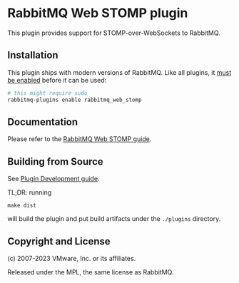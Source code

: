 # RabbitMQ Web STOMP plugin

This plugin provides support for STOMP-over-WebSockets to RabbitMQ.

## Installation

This plugin ships with modern versions of RabbitMQ.
Like all plugins, it [must be enabled](https://www.rabbitmq.com/plugins.html) before it can be used:

``` bash
# this might require sudo
rabbitmq-plugins enable rabbitmq_web_stomp
```

## Documentation

Please refer to the [RabbitMQ Web STOMP guide](https://www.rabbitmq.com/web-stomp.html).

## Building from Source

See [Plugin Development guide](https://www.rabbitmq.com/plugin-development.html).

TL;DR: running

    make dist

will build the plugin and put build artifacts under the `./plugins` directory.


## Copyright and License

(c) 2007-2023 VMware, Inc. or its affiliates.

Released under the MPL, the same license as RabbitMQ.

